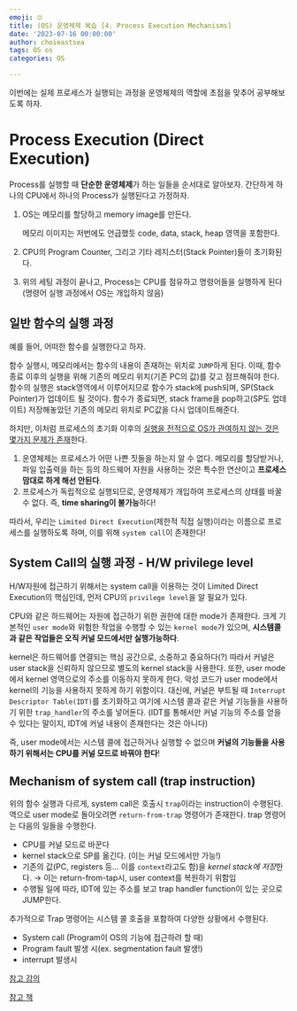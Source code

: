 ```yaml
---
emoji: 🙄
title: (OS) 운영체제 복습 [4. Process Execution Mechanisms]
date: '2023-07-16 00:00:00'
author: choieastsea
tags: OS os 
categories: OS

---
```


이번에는 실제 프로세스가 실행되는 과정을 운영체제의 역할에 초점을 맞추어 공부해보도록 하자.

# Process Execution (Direct Execution)

Process를 실행할 때 **단순한 운영체제**가 하는 일들을 순서대로 알아보자. 간단하게 하나의 CPU에서 하나의 Process가 실행된다고 가정하자.

1. OS는 메모리를 할당하고 memory image를 만든다.

   메모리 이미지는 저번에도 언급했듯 code, data, stack, heap 영역을 포함한다.

2. CPU의 Program Counter, 그리고 기타 레지스터(Stack Pointer)들이 초기화된다.

3. 위의 세팅 과정이 끝나고, Process는 CPU를 점유하고 명령어들을 실행하게 된다 (명령어 실행 과정에서 OS는 개입하지 않음)

## 일반 함수의 실행 과정

예를 들어, 어떠한 함수를 실행한다고 하자. 

함수 실행시, 메모리에서는 함수의 내용이 존재하는 위치로 `JUMP`하게 된다. 이때, 함수 종료 이후의 실행을 위해 기존의 메모리 위치(기존 PC의 값)를 갖고 점프해줘야 한다. 함수의 실행은 stack영역에서 이루어지므로 함수가 stack에 push되며, SP(Stack Pointer)가 업데이트 될 것이다. 함수가 종료되면, stack frame을 pop하고(SP도 업데이트) 저장해놓았던 기존의 메모리 위치로 PC값을 다시 업데이트해준다.

하지만, 이처럼 프로세스의 초기화 이후의 <u>실행을 전적으로 OS가 관여하지 않는 것은 몇가지 문제가 존재</u>한다.

1. 운영체제는 프로세스가 어떤 나쁜 짓들을 하는지 알 수 없다. 메모리를 할당받거나, 파일 입출력을 하는 등의 하드웨어 자원을 사용하는 것은 특수한 연산이고 **프로세스 맘대로 하게 해선 안된다**.
2. 프로세스가 독립적으로 실행되므로, 운영체제가 개입하여 프로세스의 상태를 바꿀 수 없다. 즉, **time sharing이 불가능**하다!

따라서, 우리는 `Limited Direct Execution`(제한적 직접 실행)이라는 이름으로 프로세스를 실행하도록 하며, 이를 위해 `system call`이 존재한다!

## System Call의 실행 과정 - H/W privilege level

H/W자원에 접근하기 위해서는 system call을 이용하는 것이 Limited Direct Execution의 핵심인데, 먼저 CPU의 `privilege level`을 알 필요가 있다.

CPU와 같은 하드웨어는 자원에 접근하기 위한 권한에 대한 mode가 존재한다. 크게 기본적인 `user mode`와 위험한 작업을 수행할 수 있는 `kernel mode`가 있으며, **시스템콜과 같은 작업들은 오직 커널 모드에서만 실행가능하다**. 

kernel은 하드웨어를 연결되는 핵심 공간으로, 소중하고 중요하다(?) 따라서 커널은 user stack을 신뢰하지 않으므로 별도의 kernel stack을 사용한다. 또한, user mode에서 kernel 영역으로의 주소를 이동하지 못하게 한다. 악성 코드가 user mode에서 kernel의 기능을 사용하지 못하게 하기 위함이다. 대신에, 커널은 부트될 때 `Interrupt Descriptor Table(IDT)`를 초기화하고 여기에 시스템 콜과 같은 커널 기능들을 사용하기 위한 `trap_handler`의 주소를 넣어둔다. (IDT를 통해서만 커널 기능의 주소를 얻을 수 있다는 말이지, IDT에 커널 내용이 존재한다는 것은 아니다)

즉, user mode에서는 시스템 콜에 접근하거나 실행할 수 없으며 **커널의 기능들을 사용하기 위해서는 CPU를 커널 모드로 바꿔야 한다**!

## Mechanism of system call (trap instruction)

위의 함수 실행과 다르게, system call은 호출시 `trap`이라는 instruction이 수행된다. 역으로 user mode로 돌아오려면 `return-from-trap` 명령어가 존재한다. trap 명령어는 다음의 일들을 수행한다.

- CPU를 커널 모드로 바꾼다
- kernel stack으로 SP를 옮긴다. (이는 커널 모드에서만 가능!)
- 기존의 값(PC, registers 등... 이를 `context`라고도 함)을 *kernel stack에 저장*한다. → 이는 return-from-tap시, user context를 복원하기 위함임
- 수행될 일에 따라, IDT에 있는 주소를 보고 trap handler function이 있는 곳으로 JUMP한다.

추가적으로 Trap 명령어는 시스템 콜 호출을 포함하여 다양한 상황에서 수행된다.

- System call (Program이 OS의 기능에 접근하려 할 때)
- Program fault 발생 시(ex. segmentation fault 발생!)
- interrupt 발생시





[참고 강의](https://www.youtube.com/watch?v=8ad4DzlZwgI&list=PLDW872573QAb4bj0URobvQTD41IV6gRkx&index=3)

[참고 책](https://pages.cs.wisc.edu/~remzi/OSTEP/)

